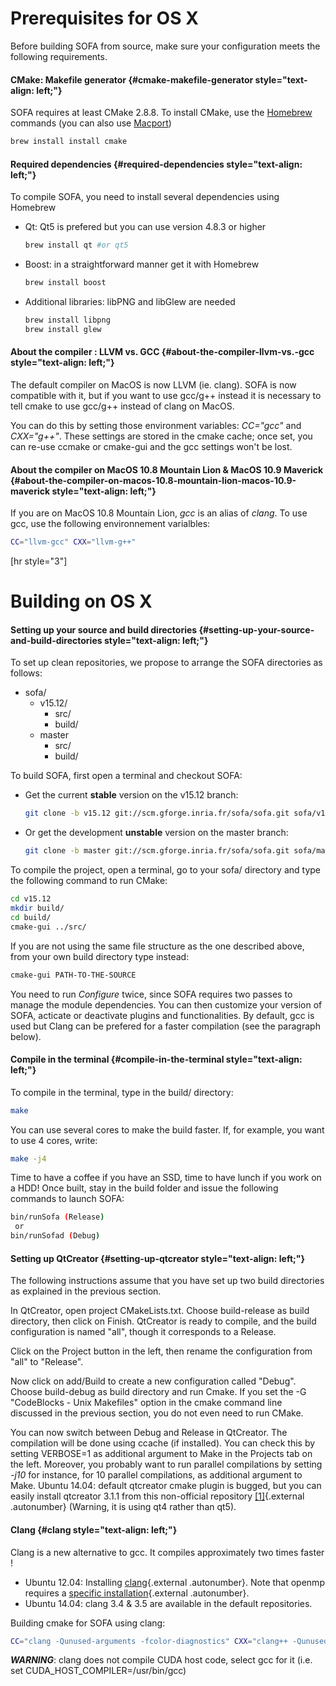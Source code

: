Prerequisites for OS X
======================

Before building SOFA from source, make sure your configuration meets the
following requirements.

#### <span class="mw-headline">CMake: Makefile generator</span> {#cmake-makefile-generator style="text-align: left;"}

SOFA requires at least CMake 2.8.8. To install CMake, use the
[Homebrew](http://brew.sh/ "Homebrew") commands (you can also use
[Macport](http://www.macports.org/ "Macport"))

```bash
brew install install cmake
```

#### <span class="mw-headline">Required dependencies</span> {#required-dependencies style="text-align: left;"}

To compile SOFA, you need to install several dependencies using Homebrew

-   Qt: Qt5 is prefered but you can use version 4.8.3 or higher

    ```bash
    brew install qt #or qt5
    ```

-   Boost: in a straightforward manner get it with Homebrew

    ```bash
    brew install boost
    ```

-   Additional libraries: libPNG and libGlew are needed

    ```bash
    brew install libpng
    brew install glew
    ```

#### <span class="mw-headline">About the compiler : LLVM vs. GCC</span> {#about-the-compiler-llvm-vs.-gcc style="text-align: left;"}

The default compiler on MacOS is now LLVM (ie. clang). SOFA is now
compatible with it, but if you want to use gcc/g++ instead it is
necessary to tell cmake to use gcc/g++ instead of clang on MacOS.

You can do this by setting those environment variables: *CC="gcc"* and
*CXX="g++"*. These settings are stored in the cmake cache; once set, you
can re-use ccmake or cmake-gui and the gcc settings won't be lost.

#### <span class="mw-headline">About the compiler on MacOS 10.8 Mountain Lion & MacOS 10.9 Maverick</span> {#about-the-compiler-on-macos-10.8-mountain-lion-macos-10.9-maverick style="text-align: left;"}

If you are on MacOS 10.8 Mountain Lion, *gcc* is an alias of *clang*. To
use gcc, use the following environnement varialbles:

```bash
CC="llvm-gcc" CXX="llvm-g++"
```

\[hr style="3"\]

<span class="mw-headline">Building on OS X</span>
=================================================

#### <span class="mw-headline">Setting up your source and build directories</span> {#setting-up-your-source-and-build-directories style="text-align: left;"}

To set up clean repositories, we propose to arrange the SOFA directories
as follows:

-   sofa/
    -   v15.12/
        -   src/
        -   build/
    -   master
        -   src/
        -   build/

To build SOFA, first open a terminal and checkout SOFA:

-   Get the current **stable** version on the v15.12 branch:

    ``` {.bash .stable}
    git clone -b v15.12 git://scm.gforge.inria.fr/sofa/sofa.git sofa/v15.12/src/
    ```

-   Or get the development **unstable** version on the master branch:

    ``` {.bash .unstable}
    git clone -b master git://scm.gforge.inria.fr/sofa/sofa.git sofa/master/src/
    ```

To compile the project, open a terminal, go to your sofa/ directory and
type the following command to run CMake:

```bash
cd v15.12
mkdir build/
cd build/
cmake-gui ../src/
```

If you are not using the same file structure as the one described above,
from your own build directory type instead:

```bash
cmake-gui PATH-TO-THE-SOURCE
```

You need to run *Configure* twice, since SOFA requires two passes to
manage the module dependencies. You can then customize your version of
SOFA, acticate or deactivate plugins and functionalities. By default,
gcc is used but Clang can be prefered for a faster compilation (see the
paragraph below).

#### <span class="mw-headline">Compile in the terminal</span> {#compile-in-the-terminal style="text-align: left;"}

To compile in the terminal, type in the build/ directory:

```bash
make
```

You can use several cores to make the build faster. If, for example, you
want to use 4 cores, write:

```bash
make -j4
```

Time to have a coffee if you have an SSD, time to have lunch if you work
on a HDD! Once built, stay in the build folder and issue the following
commands to launch SOFA:

```bash
bin/runSofa (Release)
 or
bin/runSofad (Debug)
```

#### <span class="mw-headline">Setting up QtCreator</span> {#setting-up-qtcreator style="text-align: left;"}

The following instructions assume that you have set up two build
directories as explained in the previous section.

In QtCreator, open project CMakeLists.txt. Choose build-release as build
directory, then click on Finish. QtCreator is ready to compile, and the
build configuration is named "all", though it corresponds to a Release.

Click on the Project button in the left, then rename the configuration
from "all" to "Release".

Now click on add/Build to create a new configuration called "Debug".
Choose build-debug as build directory and run Cmake. If you set the -G
"CodeBlocks - Unix Makefiles" option in the cmake command line discussed
in the previous section, you do not even need to run CMake.

You can now switch between Debug and Release in QtCreator. The
compilation will be done using ccache (if installed). You can check this
by setting VERBOSE=1 as additional argument to Make in the Projects tab
on the left. Moreover, you probably want to run parallel compilations by
setting *-j10* for instance, for 10 parallel compilations, as additional
argument to Make. Ubuntu 14.04: default qtcreator cmake plugin is
bugged, but you can easily install qtcreator 3.1.1 from this
non-official repository
[\[1\]](https://launchpad.net/~alexey-ivanov/+archive/qtcreator "https://launchpad.net/~alexey-ivanov/+archive/qtcreator"){.external
.autonumber} (Warning, it is using qt4 rather than qt5).

#### <span class="mw-headline">Clang</span> {#clang style="text-align: left;"}

Clang is a new alternative to gcc. It compiles approximately two times
faster !

-   Ubuntu 12.04: Installing
    [clang](http://llvm.org/apt/ "http://llvm.org/apt/"){.external
    .autonumber}. Note that openmp requires a [specific
    installation](http://clang-omp.github.io/ "http://clang-omp.github.io"){.external
    .autonumber}.
-   Ubuntu 14.04: clang 3.4 & 3.5 are available in the
    default repositories.

Building cmake for SOFA using clang:

```bash
CC="clang -Qunused-arguments -fcolor-diagnostics" CXX="clang++ -Qunused-arguments -fcolor-diagnostics" cmake -DCMAKE_BUILD_TYPE=Release -G "CodeBlocks - Unix Makefiles" -H/path/to/src/Sofa -B/path/to/build/dir
```

***WARNING***: clang does not compile CUDA host code, select gcc for it
(i.e. set CUDA\_HOST\_COMPILER=/usr/bin/gcc)

